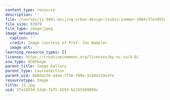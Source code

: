 ```yaml
---
content_type: resource
description: ''
file: /courses/11-946j-beijing-urban-design-studio-summer-2004/37e1055d53ab7b750293b2155569899c_12.jpg
file_size: 83979
file_type: image/jpeg
image_metadata:
  caption: ''
  credit: Image courtesy of Prof. Jan Wampler.
  image-alt: ''
learning_resource_types: []
license: https://creativecommons.org/licenses/by-nc-sa/4.0/
ocw_type: OCWImage
parent_title: Image Gallery
parent_type: CourseSection
parent_uid: 686da1f6-a4ad-7f56-399e-3c89e219e3fe
resourcetype: Image
title: 12.jpg
uid: 37e1055d-53ab-7b75-0293-b2155569899c
---
```

